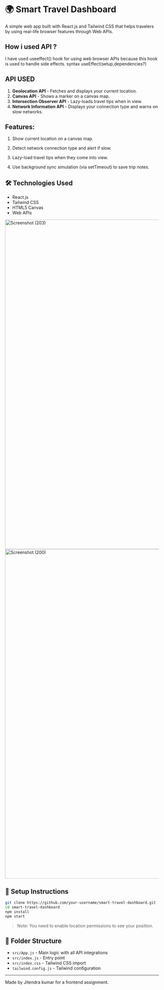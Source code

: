 # 🌍 Smart Travel Dashboard

A simple web app built with React.js and Tailwind CSS that helps travelers by using real-life browser features through Web APIs.

## How i used API ?
I have used  useeffect() hook for using web browser APIs because this hook is used to handle side effects.
syntax  useEffect(setup,dependencies?)

##  API USED

1. **Geolocation API** - Fetches and displays your current location.
2. **Canvas API** - Shows a marker on a canvas map.
3. **Intersection Observer API** - Lazy-loads travel tips when in view.
4. **Network Information API** - Displays your connection type and warns on slow networks.

##  Features:
1. Show current location on a canvas map.

2. Detect network connection type and alert if slow.

3. Lazy-load travel tips when they come into view.

4. Use background sync simulation (via setTimeout) to save trip notes.



## 🛠️ Technologies Used

- React.js
- Tailwind CSS
- HTML5 Canvas
- Web APIs
<img width="1920" height="1080" alt="Screenshot (203)" src="https://github.com/user-attachments/assets/c5527d07-6516-4fa5-890c-25c87d3c027e" />
<img width="1920" height="1080" alt="Screenshot (200)" src="https://github.com/user-attachments/assets/39c906bf-0e18-4622-b307-8644e624b458" />

## 🚀 Setup Instructions

```bash
git clone https://github.com/your-username/smart-travel-dashboard.git
cd smart-travel-dashboard
npm install
npm start
```

> Note: You need to enable location permissions to see your position.

## 📂 Folder Structure

- `src/App.js` - Main logic with all API integrations
- `src/index.js` - Entry point
- `src/index.css` - Tailwind CSS import
- `tailwind.config.js` - Tailwind configuration

---

Made by Jitendra kumar for a frontend assignment.
